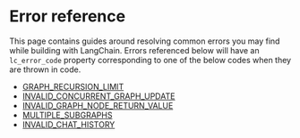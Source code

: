 # Error reference

This page contains guides around resolving common errors you may find while building with LangChain.
Errors referenced below will have an `lc_error_code` property corresponding to one of the below codes when they are thrown in code.

- [GRAPH_RECURSION_LIMIT](./GRAPH_RECURSION_LIMIT.md)
- [INVALID_CONCURRENT_GRAPH_UPDATE](./INVALID_CONCURRENT_GRAPH_UPDATE.md)
- [INVALID_GRAPH_NODE_RETURN_VALUE](./INVALID_GRAPH_NODE_RETURN_VALUE.md)
- [MULTIPLE_SUBGRAPHS](./MULTIPLE_SUBGRAPHS.md)
- [INVALID_CHAT_HISTORY](./INVALID_CHAT_HISTORY.md)
